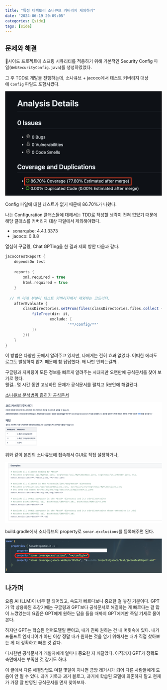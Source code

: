 ```yaml
---
title: "특정 디렉토리 소나큐브 커버리지 제외하기"
date: "2024-06-19 20:09:05"
categories: [side]
tags: [side]
---
```


## 문제와 해결

사이드 프로젝트에 스프링 시큐리티를 적용하기 위해 기본적인 Security Config 파일(`WebSecurityConfig.java`)를 생성하였었다.

그 후 TDD로 개발을 진행하는데, 소나큐브 + jacoco에서 테스트 커버리지 대상에 `Config` 파일도 포함시켰다.

![image](/assets/img/2024-11-14-특정-디렉토리-소나큐브-커버리지-제외하기/Pasted-image-20241114232936.png)

Config 파일에 대한 테스트가 없기 때문에 86.70%가 나왔다.

나는 Configuration 클래스들에 대해서는 TDD로 작성할 생각이 전혀 없었기 때문에 해당 클래스를 커버리지 대상 파일에서 제외해야했다.

- sonarqube: 4.4.1.3373
- jacoco: 0.8.8

열심히 구글링, Chat GPTing을 한 결과 제외 방안 다음과 같다.

```gradle
jacocoTestReport {
    dependsOn test

    reports {
        xml.required = true
        html.required = true
    }

  // 이 아래 부분이 테스트 커버리지에서 제외하는 코드이다.
    afterEvaluate {
        classDirectories.setFrom(files(classDirectories.files.collect {
            fileTree(dir: it,
                    exclude: [
                            '**/config/**'
            ])
        }))
    }
}
```

이 방법은 다양한 곳에서 알려주고 있지만, 나에게는 전혀 효과 없었다. 어떠한 에러도 로그도 발생하지 않기 때문에 참 답답했다. 왜 나만 안되는걸까..

구글링과 지피팅이 모든 정보를 빠르게 알려주는 시대지만 오랜만에 공식문서를 찾아 보기로 했다.  
웬걸.. 몇 시간 동안 고생하던 문제가 공식문서를 펼치고 5분안에 해결됐다.

[소나큐브 분석범위 좁히기 공식문서](https://sonarqubekr.atlassian.net/wiki/spaces/SON/pages/428055?showComments=true&showCommentArea=true#id-%EB%B6%84%EC%84%9D%EB%B2%94%EC%9C%84%EC%A2%81%ED%9E%88%EA%B8%B0-patte)

![image](/assets/img/2024-11-14-특정-디렉토리-소나큐브-커버리지-제외하기/Pasted-image-20241114232945.png)

위와 같이 본인의 소나큐브에 접속해서 GUI로 직접 설정하거나,

![image](/assets/img/2024-11-14-특정-디렉토리-소나큐브-커버리지-제외하기/Pasted-image-20241114233001.png)

build.gradle에서 소나큐브의 property로 `sonar.exclusions`를 등록해주면 된다.

![image](/assets/img/2024-11-14-특정-디렉토리-소나큐브-커버리지-제외하기/Pasted-image-20241114233015.png)

## 나가며

요즘 AI (LLM)이 너무 잘 되어있고, 속도가 빠르다보니 중요한 걸 놓친 기분이다. GPT가 막 상용화된 초창기에는 구글링과 GPT보다 공식문서로 해결하는 게 빠르다는 걸 많이 느꼈었는데 요즘은 GPT에게 원하는 답을 들을 때까지 GPT에게만 죽일 기세로 물어본다.

하지만 GPT는 학습된 언어모델일 뿐이고, 내가 진짜 원하는 건 내 머릿속에 있다. 내가 프롬프트 엔지니어가 아닌 이상 정말 내가 원하는 것을 얻기 위해서는 내가 직접 찾아보는 게 더 정확하고 빠른 것 같다.

다시한번 공식문서가 개발자에게 얼마나 중요한 지 깨달았다. 아직까지 GPT가 정확도 측면에서는 부족한 것 같기도 하다.

이 글에서 다룬 해결방법도 며칠 몇달이 지나면 금방 레거시가 되어 다른 사람들에게 도움이 안 될 수 있다. 과거 기록과 과거 블로그, 과거에 학습된 모델에 의존하지 말고 현재가 가장 잘 반영된 공식문서를 먼저 찾아보자.